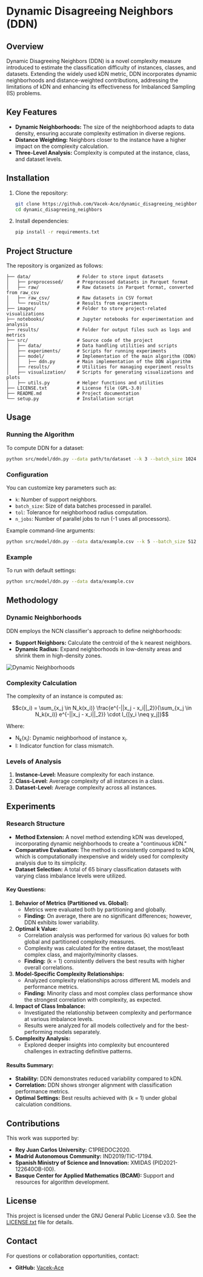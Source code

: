 # Dynamic Disagreeing Neighbors (DDN)

## Overview
Dynamic Disagreeing Neighbors (DDN) is a novel complexity measure introduced to estimate the classification difficulty of instances, classes, and datasets. Extending the widely used kDN metric, DDN incorporates dynamic neighborhoods and distance-weighted contributions, addressing the limitations of kDN and enhancing its effectiveness for Imbalanced Sampling (IS) problems.

## Key Features
- **Dynamic Neighborhoods:** The size of the neighborhood adapts to data density, ensuring accurate complexity estimation in diverse regions.
- **Distance Weighting:** Neighbors closer to the instance have a higher impact on the complexity calculation.
- **Three-Level Analysis:** Complexity is computed at the instance, class, and dataset levels.

## Installation
1. Clone the repository:
   ```bash
   git clone https://github.com/Vacek-Ace/dynamic_disagreeing_neighbors.git
   cd dynamic_disagreeing_neighbors
   ```
2. Install dependencies:
   ```bash
   pip install -r requirements.txt
   ```

## Project Structure
The repository is organized as follows:

```
├── data/                 # Folder to store input datasets
│   ├── preprocessed/     # Preprocessed datasets in Parquet format
│   ├── raw/              # Raw datasets in Parquet format, converted from raw_csv
│   ├── raw_csv/          # Raw datasets in CSV format
│   └── results/          # Results from experiments
├── images/               # Folder to store project-related visualizations
├── notebooks/            # Jupyter notebooks for experimentation and analysis
├── results/              # Folder for output files such as logs and metrics
├── src/                  # Source code of the project
│   ├── data/             # Data handling utilities and scripts
│   ├── experiments/      # Scripts for running experiments
│   ├── model/            # Implementation of the main algorithm (DDN)
│   │   ├── ddn.py        # Main implementation of the DDN algorithm
│   ├── results/          # Utilities for managing experiment results
│   ├── visualization/    # Scripts for generating visualizations and plots
│   ├── utils.py          # Helper functions and utilities
├── LICENSE.txt           # License file (GPL-3.0)
├── README.md             # Project documentation
└── setup.py              # Installation script
```

## Usage
### Running the Algorithm
To compute DDN for a dataset:
```bash
python src/model/ddn.py --data path/to/dataset --k 3 --batch_size 1024 --tol 1e-4 --n_jobs -1
```

### Configuration
You can customize key parameters such as:
- `k`: Number of support neighbors.
- `batch_size`: Size of data batches processed in parallel.
- `tol`: Tolerance for neighborhood radius computation.
- `n_jobs`: Number of parallel jobs to run (-1 uses all processors).

Example command-line arguments:
```bash
python src/model/ddn.py --data data/example.csv --k 5 --batch_size 512 --tol 1e-3
```

### Example
To run with default settings:
```bash
python src/model/ddn.py --data data/example.csv
```

## Methodology
### Dynamic Neighborhoods
DDN employs the NCN classifier's approach to define neighborhoods:
- **Support Neighbors:** Calculate the centroid of the k nearest neighbors.
- **Dynamic Radius:** Expand neighborhoods in low-density areas and shrink them in high-density zones.

![Dynamic Neighborhoods](images/dynamic_neighbors.png)

### Complexity Calculation
The complexity of an instance is computed as:
```math
c(x_i) = \sum_{x_j \in N_k(x_i)} \frac{e^{-||x_j - x_i||_2}}{\sum_{x_j \in N_k(x_i)} e^{-||x_j - x_i||_2}} \cdot I_{[y_i \neq y_j]}
```
Where:
- N<sub>k</sub>(x<sub>i</sub>): Dynamic neighborhood of instance x<sub>i</sub>.
- I: Indicator function for class mismatch.


### Levels of Analysis
1. **Instance-Level:** Measure complexity for each instance.
2. **Class-Level:** Average complexity of all instances in a class.
3. **Dataset-Level:** Average complexity across all instances.

## Experiments

### Research Structure
- **Method Extension:** A novel method extending kDN was developed, incorporating dynamic neighborhoods to create a "continuous kDN."
- **Comparative Evaluation:** The method is consistently compared to kDN, which is computationally inexpensive and widely used for complexity analysis due to its simplicity.
- **Dataset Selection:** A total of 65 binary classification datasets with varying class imbalance levels were utilized.

#### Key Questions:
1. **Behavior of Metrics (Partitioned vs. Global):**
   - Metrics were evaluated both by partitioning and globally.
   - **Finding:** On average, there are no significant differences; however, DDN exhibits lower variability.
2. **Optimal k Value:**
   - Correlation analysis was performed for various \(k\) values for both global and partitioned complexity measures.
   - Complexity was calculated for the entire dataset, the most/least complex class, and majority/minority classes.
   - **Finding:** \(k = 1\) consistently delivers the best results with higher overall correlations.
3. **Model-Specific Complexity Relationships:**
   - Analyzed complexity relationships across different ML models and performance metrics.
   - **Finding:** Minority class and most complex class performance show the strongest correlation with complexity, as expected.
4. **Impact of Class Imbalance:**
   - Investigated the relationship between complexity and performance at various imbalance levels.
   - Results were analyzed for all models collectively and for the best-performing models separately.
5. **Complexity Analysis:**
   - Explored deeper insights into complexity but encountered challenges in extracting definitive patterns.

#### Results Summary:
- **Stability:** DDN demonstrates reduced variability compared to kDN.
- **Correlation:** DDN shows stronger alignment with classification performance metrics.
- **Optimal Settings:** Best results achieved with \(k = 1\) under global calculation conditions.

## Contributions
This work was supported by:
- **Rey Juan Carlos University:** C1PREDOC2020.
- **Madrid Autonomous Community:** IND2019/TIC-17194.
- **Spanish Ministry of Science and Innovation:** XMIDAS (PID2021-122640OB-I00).
- **Basque Center for Applied Mathematics (BCAM):** Support and resources for algorithm development.

## License
This project is licensed under the GNU General Public License v3.0. See the [LICENSE.txt](LICENSE.txt) file for details.

## Contact
For questions or collaboration opportunities, contact:
- **GitHub:** [Vacek-Ace](https://github.com/Vacek-Ace)

